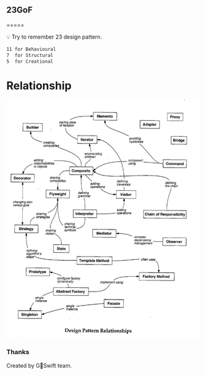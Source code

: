 ## 23GoF

=====

💡 Try to remember 23 design pattern.

```
11 for Behavioural
7  for Structural
5  for Creational
```

# Relationship

![imgs](Design-Pattern-Relationships.jpg)

### Thanks

Created by GSwift team.
